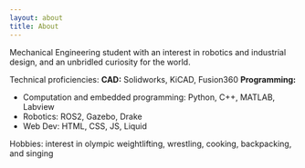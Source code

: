 ```yaml
---
layout: about
title: About 
---
```


Mechanical Engineering student with an interest in robotics and industrial design, and an unbridled curiosity for the world.  

Technical proficiencies: 
**CAD:** Solidworks, KiCAD, Fusion360
**Programming:** 
- Computation and embedded programming: Python, C++, MATLAB, Labview
- Robotics: ROS2, Gazebo, Drake
- Web Dev: HTML, CSS, JS, Liquid

Hobbies: interest in olympic weightlifting, wrestling, cooking, backpacking, and singing